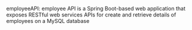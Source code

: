 employeeAPI: 
employee API is a Spring Boot-based web application that exposes RESTful web services APIs for create and retrieve details of employees on a MySQL database
